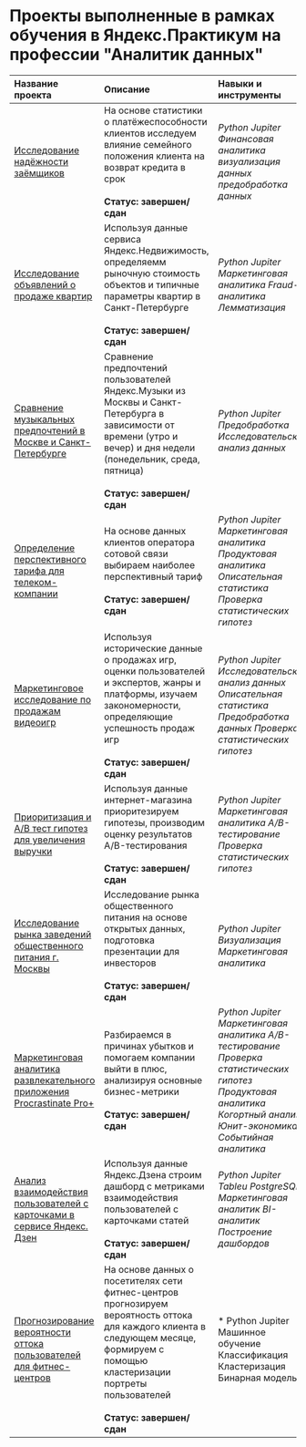 # Проекты выполненные в рамках обучения в Яндекс.Практикум на профессии "Аналитик данных"

| Название проекта | Описание | Навыки и инструменты | Используемые библиотеки | 
| :---------------------- | :---------------------- | :---------------------- | :---------------------- |
| [Исследование надёжности заёмщиков](project_2_bank_data) | На основе статистики о платёжеспособности клиентов исследуем влияние семейного положения клиента на возврат кредита в срок<br><br>**Статус: завершен/сдан**| *Python Jupiter Финансовая аналитика визуализация данных предобработка данных* | *Pandas PyMystem3 seaborn matplotlib* |
| [Исследование объявлений о продаже квартир](project_3_reality_spb_analitics) | Используя данные сервиса Яндекс.Недвижимость, определяемм рыночную стоимость объектов и типичные параметры квартир в Санкт-Петербурге<br><br>**Статус: завершен/сдан**| *Python Jupiter Маркетинговая аналитика Fraud-аналитика Лемматизация* | *Pandas seaborn matplotlib* |
| [Сравнение музыкальных предпочтений в Москве и Санкт-Петербурге](project_1_big_city_music) | Сравнение предпочтений пользователей Яндекс.Музыки из Москвы и Санкт-Петербурга в зависимости от времени (утро и вечер) и дня недели (понедельник, среда, пятница)<br><br>**Статус: завершен/сдан**| *Python Jupiter Предобработка Исследовательский анализ данных* | *pandas* |
| [Определение перспективного тарифа для телеком-компании](project_4_telekom_best_tarif) | На основе данных клиентов оператора сотовой связи выбираем наиболее перспективный тариф<br><br>**Статус: завершен/сдан**| *Python Jupiter Маркетинговая аналитика Продуктовая аналитика Описательная статистика Проверка статистических гипотез* | *Pandas seaborn matplotlib scipy math* |
| [Маркетинговое исследование по продажам видеоигр](project_5_gamedev_analitics) | Используя исторические данные о продажах игр, оценки пользователей и экспертов, жанры и платформы, изучаем закономерности, определяющие успешность продаж игр<br><br>**Статус: завершен/сдан**| *Python Jupiter Исследовательский анализ данных Описательная статистика Предобработка данных Проверка статистических гипотез* | *Pandas seaborn numpy matplotlib scipy math* |
| [Приоритизация и A/B тест гипотез для увеличения выручки](project_6_ab_test_revenue_market) | Используя данные интернет-магазина приоритезируем гипотезы, производим оценку результатов A/B-тестирования<br><br>**Статус: завершен/сдан**| *Python Jupiter Маркетинговая аналитика A/B-тестирование Проверка статистических гипотез* | *Pandas seaborn numpy matplotlib scipy datetime* |
| [Исследование рынка заведений общественного питания г. Москвы](project_7_restaraunts_research) | Исследование рынка общественного питания на основе открытых данных, подготовка презентации для инвесторов<br><br>**Статус: завершен/сдан**| *Python Jupiter Визуализация Маркетинговая аналитика* | *Pandas seaborn numpy bs4 scipy requests plotly* |
| [Маркетинговая аналитика развлекательного приложения Procrastinate Pro+](project_8_users_app_behaviour) | Разбираемся в причинах убытков и помогаем компании выйти в плюс, анализируя основные бизнес-метрики<br><br>**Статус: завершен/сдан**| *Python Jupiter Маркетинговая аналитика A/B-тестирование Проверка статистических гипотез Продуктовая аналитика Когортный анализ Юнит-экономика Событийная аналитика* | *Pandas seaborn numpy datetime scipy statsmodels plotly* |
| [Анализ взаимодействия пользователей с карточками в сервисе Яндекс. Дзен](project_9_dashboard_creating) | Используя данные Яндекс.Дзена строим дашборд с метриками взаимодействия пользователей с карточками статей<br><br>**Статус: завершен/сдан**| *Python Jupiter Tableu PostgreSQL Маркетинговая аналитик BI-аналитик Построение дашбордов* | *sqlalchemy pandas* |
| [Прогнозирование вероятности оттока пользователей для фитнес-центров](project_10_jims_analitics) | На основе данных о посетителях сети фитнес-центров прогнозируем вероятность оттока для каждого клиента в следующем месяце, формируем с помощью кластеризации портреты пользователей<br><br>**Статус: завершен/сдан**| * Python Jupiter Машинное обучение Классификация Кластеризация Бинарная модель* | *Pandas scikit-learn matplotlib seaborn scipy* |

